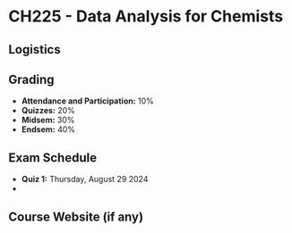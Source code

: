 # CH225 - Data Analysis for Chemists

## Logistics

## Grading

- **Attendance and Participation:** 10%
- **Quizzes:** 20%
- **Midsem:** 30%
- **Endsem:** 40%

## Exam Schedule

- **Quiz 1:** Thursday, August 29 2024
- 

## Course Website (if any)
